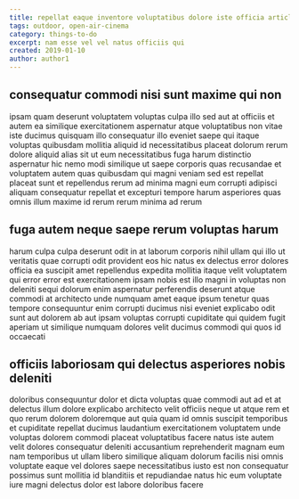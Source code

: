 ```yaml
---
title: repellat eaque inventore voluptatibus dolore iste officia article 220
tags: outdoor, open-air-cinema
category: things-to-do
excerpt: nam esse vel vel natus officiis qui
created: 2019-01-10
author: author1
---
```


## consequatur commodi nisi sunt maxime qui non

ipsam quam deserunt voluptatem voluptas culpa illo sed aut at officiis et autem ea similique exercitationem aspernatur atque voluptatibus non vitae iste ducimus quisquam illo consequatur illo eveniet saepe qui itaque voluptas quibusdam mollitia aliquid id necessitatibus placeat dolorum rerum dolore aliquid alias sit ut eum necessitatibus fuga harum distinctio aspernatur hic nemo modi similique ut saepe corporis quas recusandae et voluptatem autem quas quibusdam qui magni veniam sed est repellat placeat sunt et repellendus rerum ad minima magni eum corrupti adipisci aliquam consequatur repellat et excepturi tempore harum asperiores quas omnis illum maxime id rerum rerum minima ad rerum

## fuga autem neque saepe rerum voluptas harum

harum culpa culpa deserunt odit in at laborum corporis nihil ullam qui illo ut veritatis quae corrupti odit provident eos hic natus ex delectus error dolores officia ea suscipit amet repellendus expedita mollitia itaque velit voluptatem qui error error est exercitationem ipsam nobis est illo magni in voluptas non deleniti sequi dolorum enim aspernatur perferendis deserunt atque commodi at architecto unde numquam amet eaque ipsum tenetur quas tempore consequuntur enim corrupti ducimus nisi eveniet explicabo odit sunt aut dolorem ab aut ipsam voluptas corrupti cupiditate qui quidem fugit aperiam ut similique numquam dolores velit ducimus commodi qui quos id occaecati

## officiis laboriosam qui delectus asperiores nobis deleniti

doloribus consequuntur dolor et dicta voluptas quae commodi aut ad et at delectus illum dolore explicabo architecto velit officiis neque ut atque rem et quo rerum dolorem doloremque aut quia quam id omnis suscipit temporibus et cupiditate repellat ducimus laudantium exercitationem voluptatem unde voluptas dolorem commodi placeat voluptatibus facere natus iste autem velit dolores consequatur deleniti accusantium reprehenderit magnam eum nam temporibus ut ullam libero similique aliquam dolorum facilis nisi omnis voluptate eaque vel dolores saepe necessitatibus iusto est non consequatur possimus sunt mollitia id blanditiis et repudiandae natus hic eum voluptate iure magni delectus dolor est labore doloribus facere
